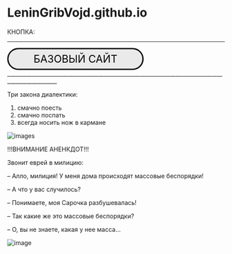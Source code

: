 # LeninGribVojd.github.io
КНОПКА:
______________________________________________________________________________________________
<style>
.button_1670312058439 {
    display: inline-block !important;
    text-decoration: none !important;
    background-color: #eaeaea !important;
    color: #000000 !important;
    border: 3px solid #000000 !important;
    border-radius: 100px !important;
    font-size: 24px !important;
    padding: 8px 58px !important; 
    transition: all 0.6s ease !important;
}
.button_1670312058439:hover{
    text-decoration: none !important; 
    background-color: #ffadff !important;
    color: #ffffff !important;
    border-color: #d776ff !important;
}
</style>
<a href="LeninGribVojd.github.io" class="button_1670312058439" target="_blank">
  БАЗОВЫЙ САЙТ
</a>
________________________________________________________________________________________________

Три закона диалектики:
1. смачно поесть 
2. смачно поспать
3. всегда носить нож в кармане 

![images](https://user-images.githubusercontent.com/114472371/195030882-429ba5af-af37-44b8-9748-fc2107c16541.jpeg)

!!!ВНИМАНИЕ АНЕНКДОТ!!!

Звонит еврей в милицию:

– Алло, милиция! У меня дома происходят массовые беспорядки!

– А что у вас случилось?

– Понимаете, моя Сарочка разбушевалась!

– Так какие же это массовые беспорядки?

– О, вы не знаете, какая у нее масса…

![image](https://user-images.githubusercontent.com/114472371/195033073-76df5238-ee0b-4c7b-ba7c-6568a086cfdf.png)

